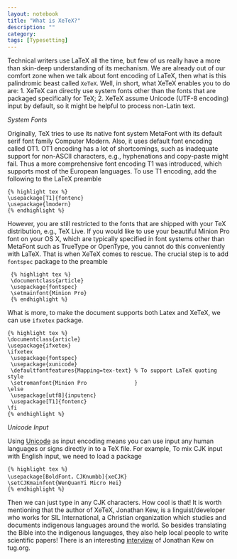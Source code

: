 ```yaml
---
layout: notebook
title: "What is XeTeX?"
description: ""
category:
tags: [Typesetting]
---
```


<!--Some ideas: kpsexpand, add-hook, lambda(), differences between emacs variables commands function, \newcommadn, \renewcommand-->

Technical writers use LaTeX all the time, but few of us really have a more than
skin-deep understanding of its mechanism. We are already out of our comfort zone
when we talk about font encoding of LaTeX, then what is this palindromic beast
called `XeTeX`. Well, in short, what XeTeX enables you to do are: 1. XeTeX can
directly use system fonts other than the fonts that are packaged specifically for
TeX; 2. XeTeX assume Unicode (UTF-8 encoding) input by default, so it might be
helpful to process non-Latin text.

*System Fonts*

Originally, TeX tries to use its native font system MetaFont with its
default serif font family Computer Modern. Also, it uses default font encoding
called OT1. OT1 encoding has a lot of shortcomings, such as inadequate support
for non-ASCII characters, e.g., hyphenations and copy-paste might fail. Thus a
more comprehensive font encoding T1 was introduced, which supports most of the
European languages. To use T1 encoding, add the following to the LaTeX  preamble

    {% highlight tex %}
    \usepackage[T1]{fontenc}
    \usepackage{lmodern}            
    {% endhighlight %}

However, you are still restricted to the fonts that are shipped with your TeX
distribution, e.g., TeX Live. If you would like to use your beautiful Minion Pro
font on your OS X, which are typically specified in font systems other than
MetaFont such as TrueType or OpenType, you cannot do this conveniently with
LaTeX. That is when XeTeX comes to rescue. The crucial step is to add `fontspec`
package to the preamble

     {% highlight tex %}
     \documentclass{article}
     \usepackage{fontspec}
     \setmainfont{Minion Pro}
     {% endhighlight %}

What is more, to make the document supports both Latex and XeTeX, we
can use `ifxetex` package.

    {% highlight tex %}
    \documentclass{article}
    \usepackage{ifxetex}
    \ifxetex
     \usepackage{fontspec}
     \usepackage{xunicode}
     \defaultfontfeatures{Mapping=tex-text} % To support LaTeX quoting style
     \setromanfont{Minion Pro               }
    \else
     \usepackage[utf8]{inputenc}
     \usepackage[T1]{fontenc}
    \fi
    {% endhighlight %}  

*Unicode Input*

Using [Unicode](http://en.wikipedia.org/wiki/Unicode) as input encoding means you
can use input any human languages or signs directly in to a TeX file. For
example, To mix CJK input with English input, we need to load a package
   
    {% highlight tex %}
    \usepackage[BoldFont，CJKnumbb]{xeCJK}
    \setCJKmainfont{WenQuanYi Micro Hei}
    {% endhighlight %}

Then we can just type in any CJK characters. How cool is that! It is worth
mentioning that the author of XeTeX, Jonathan Kew, is a linguist/developer who
works for SIL International, a Christian organization which studies and documents
indigenous languages around the world. So besides translating the Bible into the
indigenous languages, they also help local people to write scientific papers!
There is an interesting [interview](https://tug.org/interviews/kew.html) of
Jonathan Kew on tug.org.
